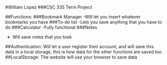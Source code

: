 #William Lopez 
###CSC 335 Term Project 

##Functions:
###Bookmark Manager
-Will let you insert whatever bookmarks you have 
###To-do list
-Lets you save anything that you have to do
###Calculator
-Fully functional 
###Notes 
- Will save notes that you took

##Authentication: Will let a user register their account, and will save this data in a local storage, this is how data for the other functions are saved too 
##LocalStorage: The website will use your browser to save data
